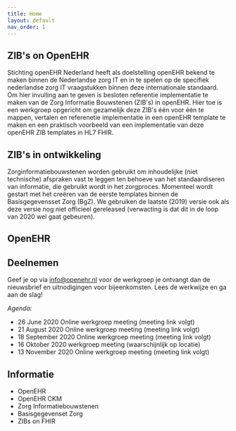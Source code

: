 ```yaml
---
title: Home
layout: default
nav_order: 1
---
```


## ZIB's on OpenEHR

Stichting openEHR Nederland heeft als doelstelling openEHR bekend te maken binnen de Nederlandse zorg IT en in te spelen op de specifiek nederlandse zorg IT vraagstukken binnen deze internationale standaard. Om hier invulling aan te geven is besloten referentie implementatie te maken van de Zorg Informatie Bouwstenen (ZIB's) in openEHR. Hier toe is een werkgroep opgericht om gezamelijk deze ZIB's één voor één te mappen, vertalen en referenetie implementatie in een openEHR template te maken en een praktisch voorbeeld van een implementatie van deze openEHR ZIB templates in HL7 FHIR.

## ZIB's in ontwikkeling

Zorginformatiebouwstenen worden gebruikt om inhoudelijke (niet technische) afspraken vast te leggen ten behoeve van het standaardiseren van informatie, die gebruikt wordt in het zorgproces. Momenteel wordt gestart met het creëren van de eerste templates binnen de Basisgegevensset Zorg (BgZ). We gebruiken de laatste (2019) versie ook als deze versie nog niet officieel gereleased (verwacting is dat dit in de loop van 2020 wel gaat gebeuren).

## OpenEHR



## Deelnemen

Geef je op via info@openehr.nl voor de werkgroep je ontvangt dan de nieuwsbrief en uitnodigingen voor bijeenkomsten. Lees de werkwijze en ga aan de slag!

*Agenda:*

+ 26 June 2020 		Online werkgroep meeting (meeting link volgt)
+ 21 August 2020 		Online werkgroep meeting (meeting link volgt)
+ 18 September 2020 	Online werkgroep meeting (meeting link volgt)
+ 16 Oktober 2020		werkgroep meeting (waarschijnlijk op locatie)
+ 13 November 2020	Online werkgroep meeting (meeting link volgt)

## Informatie

+ OpenEHR 
+ OpenEHR CKM
+ Zorg Informatiebouwstenen
+ Basisgegevenset Zorg
+ ZIBs on FHIR



